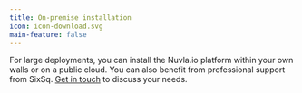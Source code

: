```yaml
---
title: On-premise installation
icon: icon-download.svg
main-feature: false
---
```


For large deployments, you can install the Nuvla.io platform within your own walls or on a public cloud. You can also benefit from professional support from SixSq. [Get in touch](/contact#breadcrumb) to discuss your needs.
